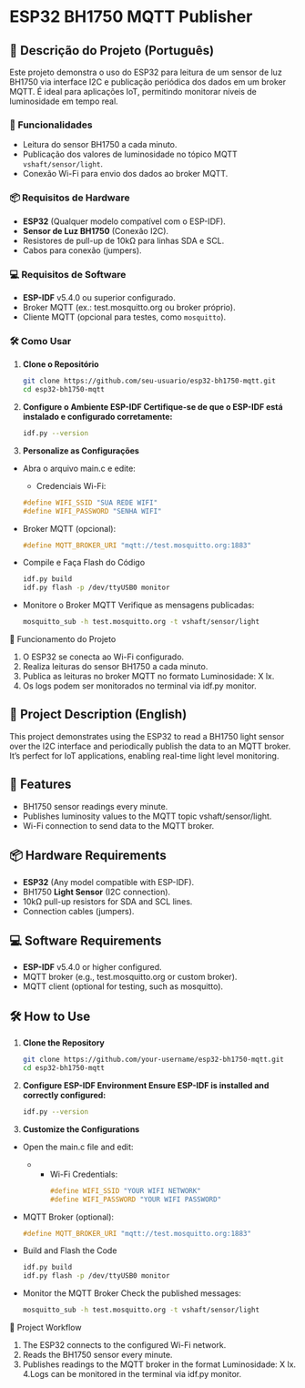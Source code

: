 # ESP32 BH1750 MQTT Publisher

## 📝 Descrição do Projeto (Português)
Este projeto demonstra o uso do ESP32 para leitura de um sensor de luz BH1750 via interface I2C e publicação periódica dos dados em um broker MQTT. É ideal para aplicações IoT, permitindo monitorar níveis de luminosidade em tempo real.

### 🚀 Funcionalidades
- Leitura do sensor BH1750 a cada minuto.
- Publicação dos valores de luminosidade no tópico MQTT `vshaft/sensor/light`.
- Conexão Wi-Fi para envio dos dados ao broker MQTT.

### 📦 Requisitos de Hardware
- **ESP32** (Qualquer modelo compatível com o ESP-IDF).
- **Sensor de Luz BH1750** (Conexão I2C).
- Resistores de pull-up de 10kΩ para linhas SDA e SCL.
- Cabos para conexão (jumpers).

### 💻 Requisitos de Software
- **ESP-IDF** v5.4.0 ou superior configurado.
- Broker MQTT (ex.: test.mosquitto.org ou broker próprio).
- Cliente MQTT (opcional para testes, como `mosquitto`).

### 🛠️ Como Usar
1. **Clone o Repositório**
   ```bash
   git clone https://github.com/seu-usuario/esp32-bh1750-mqtt.git
   cd esp32-bh1750-mqtt
2. **Configure o Ambiente ESP-IDF Certifique-se de que o ESP-IDF está instalado e configurado corretamente:**
    ```bash
    idf.py --version
3. **Personalize as Configurações**

- Abra o arquivo main.c e edite:
    - Credenciais Wi-Fi:
    ```c
    #define WIFI_SSID "SUA REDE WIFI"
    #define WIFI_PASSWORD "SENHA WIFI"
    ```
- Broker MQTT (opcional):
    ```c
    #define MQTT_BROKER_URI "mqtt://test.mosquitto.org:1883"
    ```
- Compile e Faça Flash do Código

    ```bash
    idf.py build
    idf.py flash -p /dev/ttyUSB0 monitor
- Monitore o Broker MQTT Verifique as mensagens publicadas:
    ```bash
    mosquitto_sub -h test.mosquitto.org -t vshaft/sensor/light

📜 Funcionamento do Projeto
1. O ESP32 se conecta ao Wi-Fi configurado.
2. Realiza leituras do sensor BH1750 a cada minuto.
3. Publica as leituras no broker MQTT no formato Luminosidade: X lx.
4. Os logs podem ser monitorados no terminal via idf.py monitor.

## 📝 Project Description (English)
This project demonstrates using the ESP32 to read a BH1750 light sensor over the I2C interface and periodically publish the data to an MQTT broker. It’s perfect for IoT applications, enabling real-time light level monitoring.

## 🚀 Features
- BH1750 sensor readings every minute.
- Publishes luminosity values to the MQTT topic vshaft/sensor/light.
- Wi-Fi connection to send data to the MQTT broker.
## 📦 Hardware Requirements
- **ESP32** (Any model compatible with ESP-IDF).
- BH1750 **Light Sensor** (I2C connection).
- 10kΩ pull-up resistors for SDA and SCL lines.
- Connection cables (jumpers).
## 💻 Software Requirements
- **ESP-IDF** v5.4.0 or higher configured.
- MQTT broker (e.g., test.mosquitto.org or custom broker).
- MQTT client (optional for testing, such as mosquitto).
## 🛠️ How to Use
1. **Clone the Repository**

    ```bash
    git clone https://github.com/your-username/esp32-bh1750-mqtt.git
    cd esp32-bh1750-mqtt

2. **Configure ESP-IDF Environment Ensure ESP-IDF is installed and correctly configured:**

    ```bash
    idf.py --version

3. **Customize the Configurations**

- Open the main.c file and edit:
    - - Wi-Fi Credentials:
        ```c
        #define WIFI_SSID "YOUR WIFI NETWORK"
        #define WIFI_PASSWORD "YOUR WIFI PASSWORD"
-  MQTT Broker (optional):
    ```c
    #define MQTT_BROKER_URI "mqtt://test.mosquitto.org:1883"

- Build and Flash the Code

    ```bash
    idf.py build
    idf.py flash -p /dev/ttyUSB0 monitor

- Monitor the MQTT Broker Check the published messages:

    ```bash
    mosquitto_sub -h test.mosquitto.org -t vshaft/sensor/light

📜 Project Workflow
1. The ESP32 connects to the configured Wi-Fi network.
2. Reads the BH1750 sensor every minute.
3. Publishes readings to the MQTT broker in the format Luminosidade: X lx.
4.Logs can be monitored in the terminal via idf.py monitor.